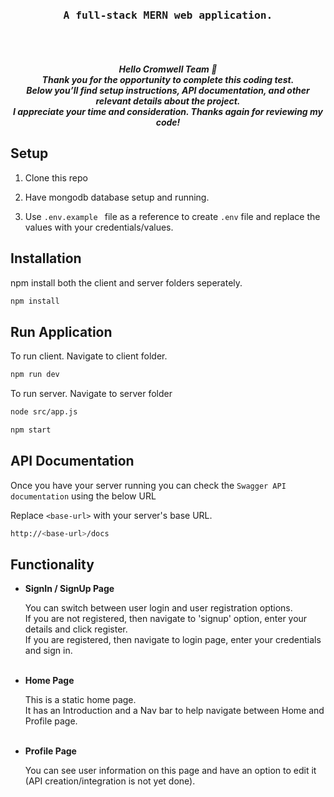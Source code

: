 <div align="center">
<pre>

<h3>A full-stack MERN web application.</h3>

</pre>
<h5>
Hello Cromwell Team 👋
<br/>
Thank you for the opportunity to complete this coding test. <br/>Below you’ll find setup instructions, API documentation, and other relevant details about the project.
<br/>
I appreciate your time and consideration.  
Thanks again for reviewing my code!
</h5>
</div>

## Setup

1. Clone this repo

2. Have mongodb database setup and running.

3. Use ```.env.example ``` file as a reference to create ```.env``` file and replace the values with your credentials/values.


## Installation

npm install both the client and server folders seperately.
```sh
npm install
```

## Run Application
To run client. Navigate to client folder.
```sh
npm run dev
```
To run server. Navigate to server folder
```sh
node src/app.js
```
```sh
npm start
```

## API Documentation

Once you have your server running you can check the ```Swagger API documentation``` using the below URL

Replace ```<base-url>``` with your server's base URL.

```sh
http://<base-url>/docs
```

## Functionality
<ul>
<li><b>SignIn / SignUp Page</b></li>
  
  You can switch between user login and user registration options.<br/> 
  If you are not registered, then navigate to 'signup' option, enter your details and click register.<br/> 
  If you are  registered, then navigate to login page, enter your credentials and sign in.
<br/>
<br/>

<li><b>Home Page</b></li>

This is a static home page.<br/>
It has an Introduction and a Nav bar to help navigate between Home and Profile page.
<br/><br/>

<li><b>Profile Page</b></li>

You can see user information on this page and have an option to edit it (API creation/integration is not yet done).
